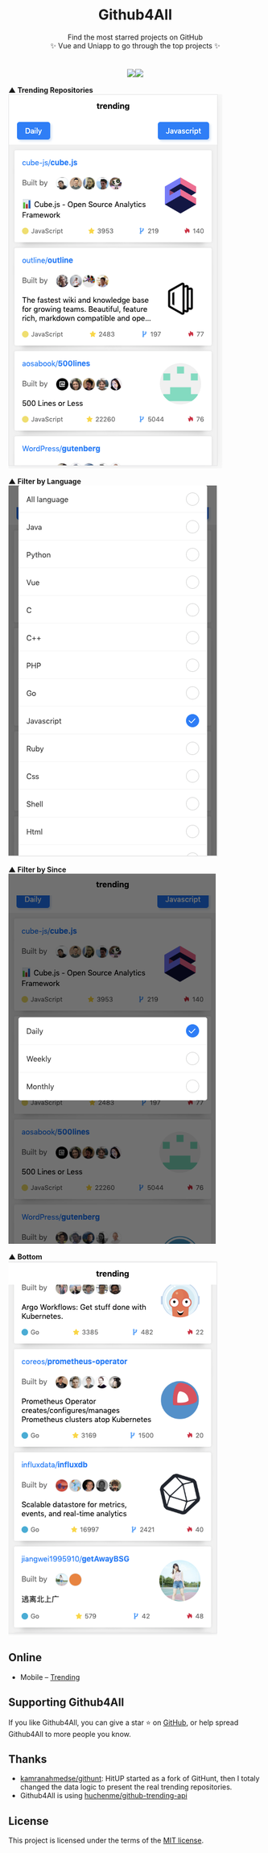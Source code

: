 <h1 align="center">Github4All</h1>

<div align="center">Find the most starred projects on GitHub</div>

<div align="center">✨ Vue and Uniapp to go through the top projects ✨</div>

<br/>

<div align="center" style="margin-top: 20px;"><image src="https://camo.githubusercontent.com/8f697c48adc5026cc6d83dd45e42b9b93ee1803c/68747470733a2f2f696d672e736869656c64732e696f2f62616467652f636f6e747269627574696f6e732d77656c636f6d652d627269676874677265656e2e737667"/><image src="https://camo.githubusercontent.com/3ccf4c50a1576b0dd30b286717451fa56b783512/68747470733a2f2f696d672e736869656c64732e696f2f62616467652f4c6963656e73652d4d49542d79656c6c6f772e737667"/></div>

**▲ Trending Repositories**
![index](./static/index.png)
  
**▲ Filter by Language**  
![Language](./static/language.png)  

**▲ Filter by Since**  
![Since](./static/since.png)

**▲ Bottom**  
![Bottom](./static/1.png)

## Online

* Mobile – [Trending](https://www.telami.cn/trending/)


## Supporting Github4All

If you like Github4All, you can give a star ⭐ on [GitHub](https://github.com/telami/github4all), or help spread Github4All to more people you know.

## [](https://github.com/telami/github4all#Thanks)Thanks

* [kamranahmedse/githunt](https://github.com/kamranahmedse/githunt): HitUP started as a fork of GitHunt, then I totaly changed the data logic to present the real trending repositories.
* Github4All is using [huchenme/github-trending-api](https://github.com/huchenme/github-trending-api)

## [](https://github.com/telami/github4all#license)License

This project is licensed under the terms of the [MIT license](https://github.com/wonderbeyond/HitUP/blob/master/license.md).